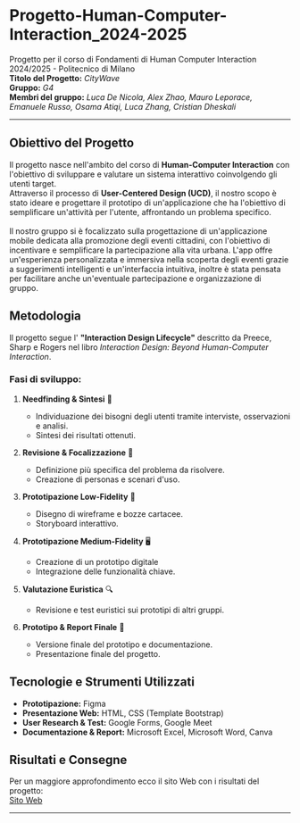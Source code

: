 # Progetto-Human-Computer-Interaction_2024-2025
Progetto per il corso di Fondamenti di Human Computer Interaction 2024/2025 - Politecnico di Milano\
**Titolo del Progetto:** *CityWave*  
**Gruppo:** *G4*  
**Membri del gruppo:** *Luca De Nicola, Alex Zhao, Mauro Leporace, Emanuele Russo, Osama Atiqi, Luca Zhang, Cristian Dheskali*

---

## Obiettivo del Progetto

Il progetto nasce nell'ambito del corso di **Human-Computer Interaction** con l'obiettivo di sviluppare e valutare un sistema interattivo coinvolgendo gli utenti target.  
Attraverso il processo di **User-Centered Design (UCD)**, il nostro scopo è stato ideare e progettare il prototipo di un'applicazione che ha l'obiettivo di semplificare un'attività per l'utente, affrontando un problema specifico.\
\
Il nostro gruppo si è focalizzato sulla progettazione di un'applicazione mobile dedicata alla promozione degli eventi cittadini, con l'obiettivo di incentivare e semplificare la partecipazione alla vita urbana. L'app offre un'esperienza personalizzata
e immersiva nella scoperta degli eventi grazie a suggerimenti intelligenti e un'interfaccia intuitiva, inoltre è stata pensata per facilitare anche un'eventuale partecipazione e organizzazione di gruppo.

## Metodologia
Il progetto segue l' **"Interaction Design Lifecycle"** descritto da Preece, Sharp e Rogers nel libro *Interaction Design: Beyond Human-Computer Interaction*.

### **Fasi di sviluppo:**

1. **Needfinding & Sintesi** 🧐  
   - Individuazione dei bisogni degli utenti tramite interviste, osservazioni e analisi.
   - Sintesi dei risultati ottenuti.

2. **Revisione & Focalizzazione** 📝  
   - Definizione più specifica del problema da risolvere.
   - Creazione di personas e scenari d'uso.

3. **Prototipazione Low-Fidelity** 🎨  
   - Disegno di wireframe e bozze cartacee.
   - Storyboard interattivo.

4. **Prototipazione Medium-Fidelity** 🖥️  
   - Creazione di un prototipo digitale
   - Integrazione delle funzionalità chiave.

5. **Valutazione Euristica** 🔍  
   - Revisione e test euristici sui prototipi di altri gruppi.

6. **Prototipo & Report Finale** 🚀  
   - Versione finale del prototipo e documentazione.
   - Presentazione finale del progetto.


## Tecnologie e Strumenti Utilizzati
- **Prototipazione:** Figma
- **Presentazione Web:** HTML, CSS (Template Bootstrap)
- **User Research & Test:** Google Forms, Google Meet
- **Documentazione & Report:** Microsoft Excel, Microsoft Word, Canva


## Risultati e Consegne

Per un maggiore approfondimento ecco il sito Web con i risultati del progetto:  
[Sito Web](https://mauro-leporace.github.io/HCI-G4/)

---
